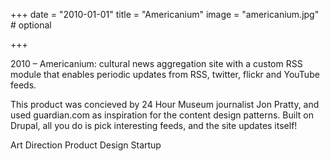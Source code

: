 +++
date = "2010-01-01"
title = "Americanium"
image = "americanium.jpg" # optional

+++

2010 – Americanium: cultural news aggregation site with a custom RSS module that enables periodic updates from RSS, twitter, flickr and YouTube feeds.

This product was concieved by 24 Hour Museum journalist Jon Pratty, and used  guardian.com as inspiration for the content design patterns. Built on Drupal, all you do is pick interesting feeds, and the site updates itself!

Art Direction
Product Design
Startup